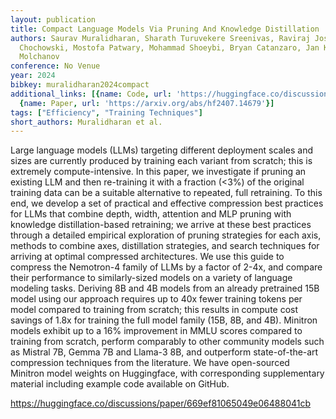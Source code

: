 ```yaml
---
layout: publication
title: Compact Language Models Via Pruning And Knowledge Distillation
authors: Saurav Muralidharan, Sharath Turuvekere Sreenivas, Raviraj Joshi, Marcin
  Chochowski, Mostofa Patwary, Mohammad Shoeybi, Bryan Catanzaro, Jan Kautz, Pavlo
  Molchanov
conference: No Venue
year: 2024
bibkey: muralidharan2024compact
additional_links: [{name: Code, url: 'https://huggingface.co/discussions/paper/669ef81065049e06488041cb'},
  {name: Paper, url: 'https://arxiv.org/abs/hf2407.14679'}]
tags: ["Efficiency", "Training Techniques"]
short_authors: Muralidharan et al.
---
```

Large language models (LLMs) targeting different deployment scales and sizes are currently produced by training each variant from scratch; this is extremely compute-intensive. In this paper, we investigate if pruning an existing LLM and then re-training it with a fraction (<3%) of the original training data can be a suitable alternative to repeated, full retraining. To this end, we develop a set of practical and effective compression best practices for LLMs that combine depth, width, attention and MLP pruning with knowledge distillation-based retraining; we arrive at these best practices through a detailed empirical exploration of pruning strategies for each axis, methods to combine axes, distillation strategies, and search techniques for arriving at optimal compressed architectures. We use this guide to compress the Nemotron-4 family of LLMs by a factor of 2-4x, and compare their performance to similarly-sized models on a variety of language modeling tasks. Deriving 8B and 4B models from an already pretrained 15B model using our approach requires up to 40x fewer training tokens per model compared to training from scratch; this results in compute cost savings of 1.8x for training the full model family (15B, 8B, and 4B). Minitron models exhibit up to a 16% improvement in MMLU scores compared to training from scratch, perform comparably to other community models such as Mistral 7B, Gemma 7B and Llama-3 8B, and outperform state-of-the-art compression techniques from the literature. We have open-sourced Minitron model weights on Huggingface, with corresponding supplementary material including example code available on GitHub.

https://huggingface.co/discussions/paper/669ef81065049e06488041cb